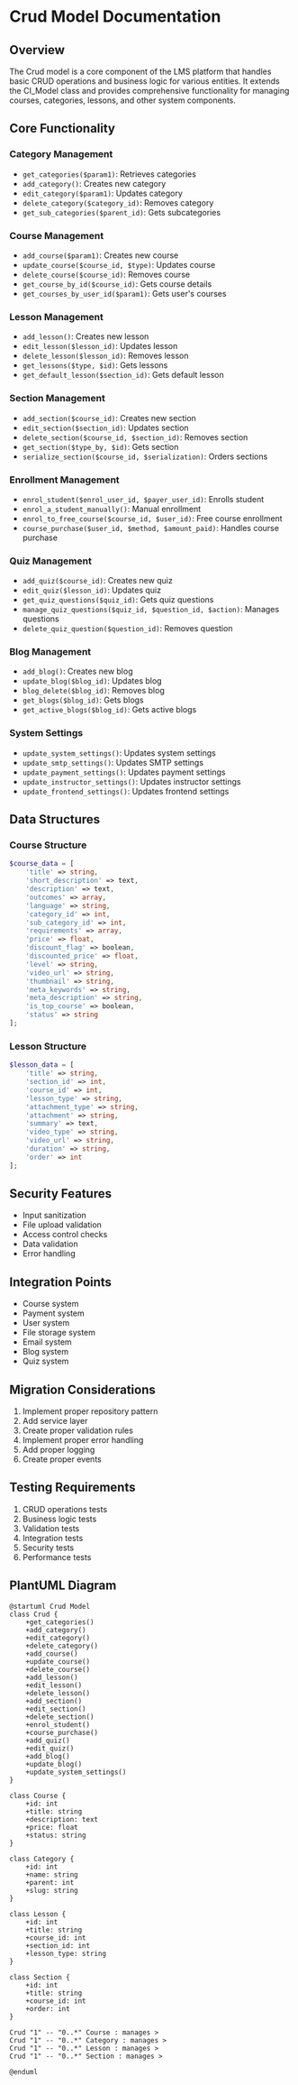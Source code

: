 # Crud Model Documentation

## Overview
The Crud model is a core component of the LMS platform that handles basic CRUD operations and business logic for various entities. It extends the CI_Model class and provides comprehensive functionality for managing courses, categories, lessons, and other system components.

## Core Functionality

### Category Management
- `get_categories($param1)`: Retrieves categories
- `add_category()`: Creates new category
- `edit_category($param1)`: Updates category
- `delete_category($category_id)`: Removes category
- `get_sub_categories($parent_id)`: Gets subcategories

### Course Management
- `add_course($param1)`: Creates new course
- `update_course($course_id, $type)`: Updates course
- `delete_course($course_id)`: Removes course
- `get_course_by_id($course_id)`: Gets course details
- `get_courses_by_user_id($param1)`: Gets user's courses

### Lesson Management
- `add_lesson()`: Creates new lesson
- `edit_lesson($lesson_id)`: Updates lesson
- `delete_lesson($lesson_id)`: Removes lesson
- `get_lessons($type, $id)`: Gets lessons
- `get_default_lesson($section_id)`: Gets default lesson

### Section Management
- `add_section($course_id)`: Creates new section
- `edit_section($section_id)`: Updates section
- `delete_section($course_id, $section_id)`: Removes section
- `get_section($type_by, $id)`: Gets section
- `serialize_section($course_id, $serialization)`: Orders sections

### Enrollment Management
- `enrol_student($enrol_user_id, $payer_user_id)`: Enrolls student
- `enrol_a_student_manually()`: Manual enrollment
- `enrol_to_free_course($course_id, $user_id)`: Free course enrollment
- `course_purchase($user_id, $method, $amount_paid)`: Handles course purchase

### Quiz Management
- `add_quiz($course_id)`: Creates new quiz
- `edit_quiz($lesson_id)`: Updates quiz
- `get_quiz_questions($quiz_id)`: Gets quiz questions
- `manage_quiz_questions($quiz_id, $question_id, $action)`: Manages questions
- `delete_quiz_question($question_id)`: Removes question

### Blog Management
- `add_blog()`: Creates new blog
- `update_blog($blog_id)`: Updates blog
- `blog_delete($blog_id)`: Removes blog
- `get_blogs($blog_id)`: Gets blogs
- `get_active_blogs($blog_id)`: Gets active blogs

### System Settings
- `update_system_settings()`: Updates system settings
- `update_smtp_settings()`: Updates SMTP settings
- `update_payment_settings()`: Updates payment settings
- `update_instructor_settings()`: Updates instructor settings
- `update_frontend_settings()`: Updates frontend settings

## Data Structures

### Course Structure
```php
$course_data = [
    'title' => string,
    'short_description' => text,
    'description' => text,
    'outcomes' => array,
    'language' => string,
    'category_id' => int,
    'sub_category_id' => int,
    'requirements' => array,
    'price' => float,
    'discount_flag' => boolean,
    'discounted_price' => float,
    'level' => string,
    'video_url' => string,
    'thumbnail' => string,
    'meta_keywords' => string,
    'meta_description' => string,
    'is_top_course' => boolean,
    'status' => string
];
```

### Lesson Structure
```php
$lesson_data = [
    'title' => string,
    'section_id' => int,
    'course_id' => int,
    'lesson_type' => string,
    'attachment_type' => string,
    'attachment' => string,
    'summary' => text,
    'video_type' => string,
    'video_url' => string,
    'duration' => string,
    'order' => int
];
```

## Security Features
- Input sanitization
- File upload validation
- Access control checks
- Data validation
- Error handling

## Integration Points
- Course system
- Payment system
- User system
- File storage system
- Email system
- Blog system
- Quiz system

## Migration Considerations
1. Implement proper repository pattern
2. Add service layer
3. Create proper validation rules
4. Implement proper error handling
5. Add proper logging
6. Create proper events

## Testing Requirements
1. CRUD operations tests
2. Business logic tests
3. Validation tests
4. Integration tests
5. Security tests
6. Performance tests

## PlantUML Diagram
```plantuml
@startuml Crud Model
class Crud {
    +get_categories()
    +add_category()
    +edit_category()
    +delete_category()
    +add_course()
    +update_course()
    +delete_course()
    +add_lesson()
    +edit_lesson()
    +delete_lesson()
    +add_section()
    +edit_section()
    +delete_section()
    +enrol_student()
    +course_purchase()
    +add_quiz()
    +edit_quiz()
    +add_blog()
    +update_blog()
    +update_system_settings()
}

class Course {
    +id: int
    +title: string
    +description: text
    +price: float
    +status: string
}

class Category {
    +id: int
    +name: string
    +parent: int
    +slug: string
}

class Lesson {
    +id: int
    +title: string
    +course_id: int
    +section_id: int
    +lesson_type: string
}

class Section {
    +id: int
    +title: string
    +course_id: int
    +order: int
}

Crud "1" -- "0..*" Course : manages >
Crud "1" -- "0..*" Category : manages >
Crud "1" -- "0..*" Lesson : manages >
Crud "1" -- "0..*" Section : manages >

@enduml
``` 